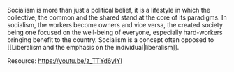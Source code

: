 ---
---

Socialism is more than just a political belief, it is a lifestyle in which the collective, the common and the shared stand at the core of its paradigms. In socialism, the workers become owners and vice versa, the created society being one focused on the well-being of everyone, especially hard-workers bringing benefit to the country. Socialism is a concept often opposed to [[Liberalism and the emphasis on the individual|liberalism]].

Resource: https://youtu.be/z_TTYd6yIYI